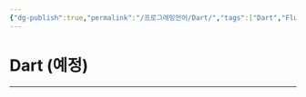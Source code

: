 ```yaml
---
{"dg-publish":true,"permalink":"/프로그래밍언어/Dart/","tags":["Dart","Flutter","프로그래밍언어"],"created":"2024-02-06T20:35:19.173+09:00","updated":"2024-04-26T11:22:26.978+09:00"}
---
```



# Dart (예정)

---